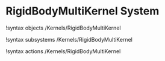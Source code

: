 <!-- MOOSE Documentation Stub: Remove this when content is added. -->

# RigidBodyMultiKernel System
!syntax objects /Kernels/RigidBodyMultiKernel

!syntax subsystems /Kernels/RigidBodyMultiKernel

!syntax actions /Kernels/RigidBodyMultiKernel
